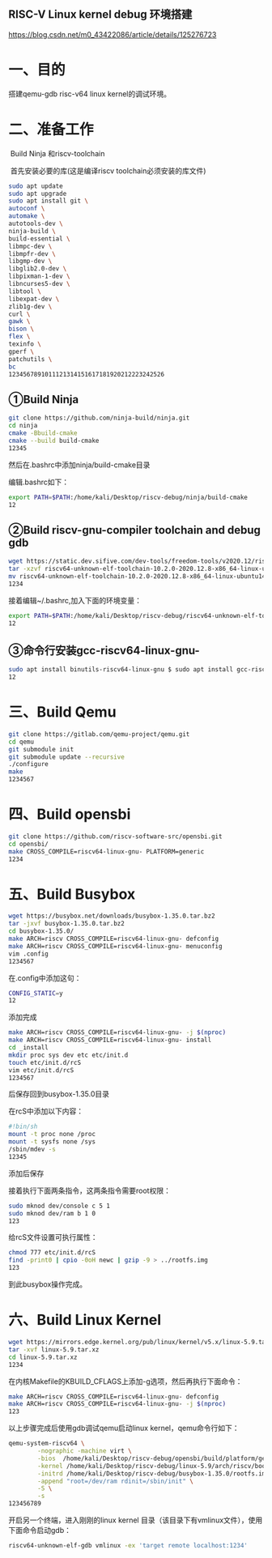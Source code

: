 ## RISC-V Linux kernel debug 环境搭建

https://blog.csdn.net/m0_43422086/article/details/125276723

# 一、目的

搭建qemu-gdb risc-v64 linux kernel的调试环境。

# 二、准备工作

​    Build Ninja 和riscv-toolchain

​    首先安装必要的库(这是编译riscv toolchain必须安装的库文件)

```bash
sudo apt update 
sudo apt upgrade 
sudo apt install git \ 
autoconf \ 
automake \ 
autotools-dev \ 
ninja-build \ 
build-essential \ 
libmpc-dev \ 
libmpfr-dev \ 
libgmp-dev \ 
libglib2.0-dev \ 
libpixman-1-dev \ 
libncurses5-dev \ 
libtool \ 
libexpat-dev \ 
zlib1g-dev \ 
curl \ 
gawk \ 
bison \ 
flex \ 
texinfo \ 
gperf \ 
patchutils \ 
bc 
1234567891011121314151617181920212223242526
```

## ①Build Ninja

```bash
git clone https://github.com/ninja-build/ninja.git
cd ninja
cmake -Bbuild-cmake
cmake --build build-cmake
12345
```

然后在.bashrc中添加ninja/build-cmake目录

编辑.bashrc如下：

```bash
export PATH=$PATH:/home/kali/Desktop/riscv-debug/ninja/build-cmake
12
```

## ②Build riscv-gnu-compiler toolchain and debug gdb

```bash
wget https://static.dev.sifive.com/dev-tools/freedom-tools/v2020.12/riscv64-unknown-elf-toolchain-10.2.0-2020.12.8-x86_64-linux-ubuntu14.tar.gz
tar -xzvf riscv64-unknown-elf-toolchain-10.2.0-2020.12.8-x86_64-linux-ubuntu14.tar.gz
mv riscv64-unknown-elf-toolchain-10.2.0-2020.12.8-x86_64-linux-ubuntu14  riscv64-unknown-elf-toolchain
1234
```

接着编辑~/.bashrc,加入下面的环境变量：

```bash
export PATH=$PATH:/home/kali/Desktop/riscv-debug/riscv64-unknown-elf-toolchain/bin
12
```

## ③命令行安装gcc-riscv64-linux-gnu-

```bash
sudo apt install binutils-riscv64-linux-gnu $ sudo apt install gcc-riscv64-linux-gnu
12
```

# 三、Build Qemu

```bash
git clone https://gitlab.com/qemu-project/qemu.git
cd qemu
git submodule init
git submodule update --recursive
./configure
make
1234567
```

# 四、Build opensbi

```bash
git clone https://github.com/riscv-software-src/opensbi.git
cd opensbi/
make CROSS_COMPILE=riscv64-linux-gnu- PLATFORM=generic
1234
```

# 五、Build Busybox

```bash
wget https://busybox.net/downloads/busybox-1.35.0.tar.bz2
tar -jxvf busybox-1.35.0.tar.bz2
cd busybox-1.35.0/
make ARCH=riscv CROSS_COMPILE=riscv64-linux-gnu- defconfig
make ARCH=riscv CROSS_COMPILE=riscv64-linux-gnu- menuconfig
vim .config 
1234567
```

在.config中添加这句：

```bash
CONFIG_STATIC=y
12
```

添加完成

```bash
make ARCH=riscv CROSS_COMPILE=riscv64-linux-gnu- -j $(nproc)
make ARCH=riscv CROSS_COMPILE=riscv64-linux-gnu- install
cd _install 
mkdir proc sys dev etc etc/init.d
touch etc/init.d/rcS
vim etc/init.d/rcS
1234567
```

后保存回到busybox-1.35.0目录

在rcS中添加以下内容：

```bash
#!bin/sh 
mount -t proc none /proc 
mount -t sysfs none /sys 
/sbin/mdev -s
12345
```

添加后保存

接着执行下面两条指令，这两条指令需要root权限：

```bash
sudo mknod dev/console c 5 1 
sudo mknod dev/ram b 1 0
123
```

给rcS文件设置可执行属性：

```bash
chmod 777 etc/init.d/rcS
find -print0 | cpio -0oH newc | gzip -9 > ../rootfs.img 
123
```

到此busybox操作完成。

# 六、Build Linux Kernel

```bash
wget https://mirrors.edge.kernel.org/pub/linux/kernel/v5.x/linux-5.9.tar.xz
tar -xvf linux-5.9.tar.xz
cd linux-5.9.tar.xz 
1234
```

在内核Makefile的KBUILD_CFLAGS上添加-g选项，然后再执行下面命令：

```bash
make ARCH=riscv CROSS_COMPILE=riscv64-linux-gnu- defconfig 
make ARCH=riscv CROSS_COMPILE=riscv64-linux-gnu- -j $(nproc)
123
```

以上步骤完成后使用gdb调试qemu启动linux kernel，qemu命令行如下：

```bash
qemu-system-riscv64 \
        -nographic -machine virt \
        -bios  /home/kali/Desktop/riscv-debug/opensbi/build/platform/generic/firmware/fw_dynamic.bin \
        -kernel /home/kali/Desktop/riscv-debug/linux-5.9/arch/riscv/boot/Image \
        -initrd /home/kali/Desktop/riscv-debug/busybox-1.35.0/rootfs.img  \
        -append "root=/dev/ram rdinit=/sbin/init" \
        -S \
        -s
123456789
```

开启另一个终端，进入刚刚的linux kernel 目录（该目录下有vmlinux文件），使用下面命令启动gdb：

```bash
riscv64-unknown-elf-gdb vmlinux -ex 'target remote localhost:1234'
```